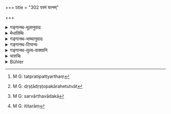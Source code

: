 +++
title = "302 परमं यत्नम्"

+++

<details><summary>गङ्गानथ-मूलानुवादः</summary>

The King shall, make the best efforts for suppressing thieves; by the suppression of thieves comes fame and the kingdom prospers.—(302)
</details>

<details><summary>मेधातिथिः</summary>

कश्चित् करुणावान् "क्रूरं हिंसाकर्म" इति मन्यमानो न प्रवर्तते । अतस् तत्प्रवृत्त्यर्थं[^२८८] स्तेननिग्रस्तुत्यर्थवादः प्रक्रम्यते । नात्र हिंसादोषो ऽस्ति, प्रत्युत दृष्टोपकारहेतुत्वात्[^२८९] स्तेनहिंसैव श्रेयस्करी । वेदतुल्यतां च ख्यापयितुम् अर्थवादा भूयांसः । तत्र हि प्रायेण सार्थवादका[^२९०] विध्युद्देशा इति । तत्प्रतीत्यनुसरणेन वैदिको ऽयम् अर्थ इति प्रसिद्धिः । भवन्ति चत्र केचित् प्रतिपत्तारो ये स्तुतिभिर् अतितरां[^२९१] प्रवर्तन्ते ।


[^२९१]:
     M G: ititarāṃ


[^२९०]:
     M G: sarvārthavādakā


[^२८९]:
     M G: dṛṣṭādṛṣṭopakārahetutvāt


[^२८८]:
     M G: tatpratipattyarthaṃ

**परं यत्नं** प्रकृष्टम् अतिशयवत् तात्पर्यम् आश्रयेत् । चरैश् चारयेत् साक्षात् प्रकाशं चातिप्रयत्नतः । **स्तेनाश्** चौराः । **निग्रहो** नियमनवधबन्धनादिः[^२९२] । एवं कृते **यशः** ख्यातिर् भवति । निरुपद्रवो ऽस्य राज्ञो देशः, स्तेना नाभिभवन्ति, निषा दिवातुल्या तत्र, इति सर्वत्र स्थितं भवति । **राष्ट्रं वर्धते** । राष्ट्रं जनपदस् तस्मिन् निवासिनश् च पुरुषाश् चौरैर् अनुपद्रूयमाणा वर्धन्ते । श्रीभिः प्रमोदमाना बहुपर्यन्तदेशान्तरस्था[^२९३] अपि निरुपद्रवं राष्ट्रम् आश्रयन्ते । ततो वर्धते ॥ ८.३०२ ॥
</details>

<details><summary>गङ्गानथ-भाष्यानुवादः</summary>

It is possible that a certain king may be too merciful and hence not undertake the work of suppressing thieves, regarding it to be a cruel act of injury; hence with a view to prompt such a king to do his duty, the text puts forward a valedictory passage appraising the suppression of thieves. The meaning is that the act of punishing thieves does not involve anything wrong in the way in which the ‘injury of living beings’ does; on the contrary, in the case of thieves, it is the act of inflicting hurt on them which serves a visibly useful purpose and enhances the fame of the king.

In the present work several purely valedictory passages have been introduced with a view to indicate that it belongs to the same category as the *Veda*, in which most of the injunctions are found to be accompanied by valedictory passages; so that from similarity to this latter, it would be thought that what is said in the text is sanctioned by the Veda. Further, there are certain persons who become more quickly prompted to a certain course of action by the force of valedictory descriptions.

‘*Best efforts*’—He should have recourse to the bast and most vigilant methods; employing spies to try their best to track them down directly as well as openly.

‘*Stena*’ is *thief*.

‘*Nigraha, suppression*’ means *putting down* by such means as death, imprisonment and the like.

If this is done, the king acquires ‘*fame*’, good name; all the people saying—‘The kingdom of this king is free from troubles,—thieves do not attack the people,—night is like day.’

‘*The kingdom prospers*.’—‘Kingdom’ means the *country*, and when its inhabitants are not attacked by thieves, they prosper in wealth and become affluent, and inhabitants of other countries also are attracted to settle in this kingdom on account of its being free from troubles; and thus also ‘*the kingdom prospers*.’—(302)
</details>

<details><summary>गङ्गानथ-टिप्पन्यः</summary>

This verse is quoted in *Vivādaratnākara* (p. 293);—and in
*Vivādacintāmaṇi* (p. 124).
</details>

<details><summary>गङ्गानथ-तुल्य-वाक्यानि</summary>

**(verses 8.302-303)  
**

*Āpastamba* (2.25.15).—‘That King only takes care of the welfare of his
subjects in whose dominions, be it in villages or forests, there is no
danger from thieves.’

*Viṣṇu* (5.190).—‘A king in whose dominion there exists neither thief,
nor adulterer, nor calumniator, nor robber, nor murderer, attains the
world of Indra.’

*Yājñavalkya* (1.335).—‘He should guard his people against the attacks
of calumniators, thieves, evil-doers, and great criminals,—specially
those of Kāyasthas.’

*Hārīta* (Vivādaratnākara, p. 294).—‘If in the dominion of a king wicked
thieves prosper, that evil, reaching large proportions, destroys the
very roots of that king.’

*Viṣṇudharmottara* (Vīramitrodaya-Rājanīti, p. 256).—‘The King should
save his people from the ravages of prostitutes, talkers, evil-doers,
royal favourites, and specially, Kāyasthas.’
</details>

<details><summary>भारुचिः</summary>

कथम् । जानपदानां हि कर्मणां वृत्त्यर्थानाम् अदृष्टप्रयोजनानां च सुकृतपरिपन्थिनिग्रहणम् । एवं च सति, इति ॥ ८.३०१ ॥
</details>

<details><summary>Bühler</summary>

302	Let the king exert himself to the utmost to punish thieves; for, if he punishes thieves, his fame grows and his kingdom prospers.
</details>

